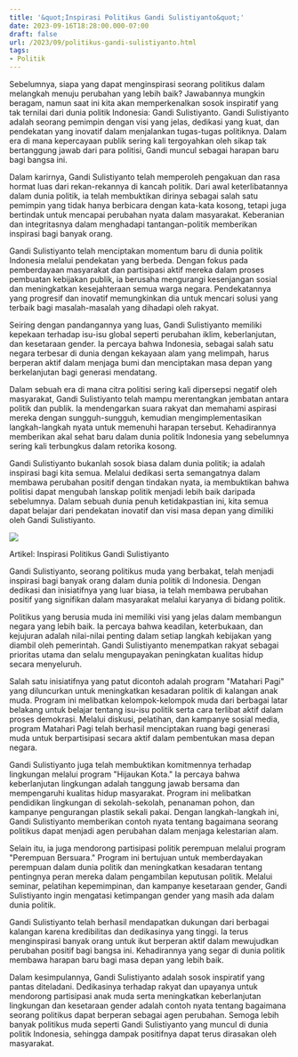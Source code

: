 ```yaml
---
title: '&quot;Inspirasi Politikus Gandi Sulistiyanto&quot;'
date: 2023-09-16T18:28:00.000-07:00
draft: false
url: /2023/09/politikus-gandi-sulistiyanto.html
tags: 
- Politik
---
```


  

Sebelumnya, siapa yang dapat menginspirasi seorang politikus dalam melangkah menuju perubahan yang lebih baik? Jawabannya mungkin beragam, namun saat ini kita akan memperkenalkan sosok inspiratif yang tak ternilai dari dunia politik Indonesia: Gandi Sulistiyanto. Gandi Sulistiyanto adalah seorang pemimpin dengan visi yang jelas, dedikasi yang kuat, dan pendekatan yang inovatif dalam menjalankan tugas-tugas politiknya. Dalam era di mana kepercayaan publik sering kali tergoyahkan oleh sikap tak bertanggung jawab dari para politisi, Gandi muncul sebagai harapan baru bagi bangsa ini.

  

Dalam karirnya, Gandi Sulistiyanto telah memperoleh pengakuan dan rasa hormat luas dari rekan-rekannya di kancah politik. Dari awal keterlibatannya dalam dunia politik, ia telah membuktikan dirinya sebagai salah satu pemimpin yang tidak hanya berbicara dengan kata-kata kosong, tetapi juga bertindak untuk mencapai perubahan nyata dalam masyarakat. Keberanian dan integritasnya dalam menghadapi tantangan-politik memberikan inspirasi bagi banyak orang.

  

Gandi Sulistiyanto telah menciptakan momentum baru di dunia politik Indonesia melalui pendekatan yang berbeda. Dengan fokus pada pemberdayaan masyarakat dan partisipasi aktif mereka dalam proses pembuatan kebijakan publik, ia berusaha mengurangi kesenjangan sosial dan meningkatkan kesejahteraan semua warga negara. Pendekatannya yang progresif dan inovatif memungkinkan dia untuk mencari solusi yang terbaik bagi masalah-masalah yang dihadapi oleh rakyat.

  

Seiring dengan pandangannya yang luas, Gandi Sulistiyanto memiliki kepekaan terhadap isu-isu global seperti perubahan iklim, keberlanjutan, dan kesetaraan gender. Ia percaya bahwa Indonesia, sebagai salah satu negara terbesar di dunia dengan kekayaan alam yang melimpah, harus berperan aktif dalam menjaga bumi dan menciptakan masa depan yang berkelanjutan bagi generasi mendatang.

  

Dalam sebuah era di mana citra politisi sering kali dipersepsi negatif oleh masyarakat, Gandi Sulistiyanto telah mampu merentangkan jembatan antara politik dan publik. Ia mendengarkan suara rakyat dan memahami aspirasi mereka dengan sungguh-sungguh, kemudian mengimplementasikan langkah-langkah nyata untuk memenuhi harapan tersebut. Kehadirannya memberikan akal sehat baru dalam dunia politik Indonesia yang sebelumnya sering kali terbungkus dalam retorika kosong.

  

Gandi Sulistiyanto bukanlah sosok biasa dalam dunia politik; ia adalah inspirasi bagi kita semua. Melalui dedikasi serta semangatnya dalam membawa perubahan positif dengan tindakan nyata, ia membuktikan bahwa politisi dapat mengubah lanskap politik menjadi lebih baik daripada sebelumnya. Dalam sebuah dunia penuh ketidakpastian ini, kita semua dapat belajar dari pendekatan inovatif dan visi masa depan yang dimiliki oleh Gandi Sulistiyanto.

  

![](https://rm.id/images/berita/med/gandi-sulistiyanto-soeherman-bersyukur-jadi-dubes-kesempatan-berbakti-bagi-negara_100288.jpg)

  

Artikel: Inspirasi Politikus Gandi Sulistiyanto

  

Gandi Sulistiyanto, seorang politikus muda yang berbakat, telah menjadi inspirasi bagi banyak orang dalam dunia politik di Indonesia. Dengan dedikasi dan inisiatifnya yang luar biasa, ia telah membawa perubahan positif yang signifikan dalam masyarakat melalui karyanya di bidang politik.

  

Politikus yang berusia muda ini memiliki visi yang jelas dalam membangun negara yang lebih baik. Ia percaya bahwa keadilan, keterbukaan, dan kejujuran adalah nilai-nilai penting dalam setiap langkah kebijakan yang diambil oleh pemerintah. Gandi Sulistiyanto menempatkan rakyat sebagai prioritas utama dan selalu mengupayakan peningkatan kualitas hidup secara menyeluruh.

  

Salah satu inisiatifnya yang patut dicontoh adalah program "Matahari Pagi" yang diluncurkan untuk meningkatkan kesadaran politik di kalangan anak muda. Program ini melibatkan kelompok-kelompok muda dari berbagai latar belakang untuk belajar tentang isu-isu politik serta cara terlibat aktif dalam proses demokrasi. Melalui diskusi, pelatihan, dan kampanye sosial media, program Matahari Pagi telah berhasil menciptakan ruang bagi generasi muda untuk berpartisipasi secara aktif dalam pembentukan masa depan negara.

  

Gandi Sulistiyanto juga telah membuktikan komitmennya terhadap lingkungan melalui program "Hijaukan Kota." Ia percaya bahwa keberlanjutan lingkungan adalah tanggung jawab bersama dan mempengaruhi kualitas hidup masyarakat. Program ini melibatkan pendidikan lingkungan di sekolah-sekolah, penanaman pohon, dan kampanye pengurangan plastik sekali pakai. Dengan langkah-langkah ini, Gandi Sulistiyanto memberikan contoh nyata tentang bagaimana seorang politikus dapat menjadi agen perubahan dalam menjaga kelestarian alam.

  

Selain itu, ia juga mendorong partisipasi politik perempuan melalui program "Perempuan Bersuara." Program ini bertujuan untuk memberdayakan perempuan dalam dunia politik dan meningkatkan kesadaran tentang pentingnya peran mereka dalam pengambilan keputusan politik. Melalui seminar, pelatihan kepemimpinan, dan kampanye kesetaraan gender, Gandi Sulistiyanto ingin mengatasi ketimpangan gender yang masih ada dalam dunia politik.

  

Gandi Sulistiyanto telah berhasil mendapatkan dukungan dari berbagai kalangan karena kredibilitas dan dedikasinya yang tinggi. Ia terus menginspirasi banyak orang untuk ikut berperan aktif dalam mewujudkan perubahan positif bagi bangsa ini. Kehadirannya yang segar di dunia politik membawa harapan baru bagi masa depan yang lebih baik.

  

Dalam kesimpulannya, Gandi Sulistiyanto adalah sosok inspiratif yang pantas diteladani. Dedikasinya terhadap rakyat dan upayanya untuk mendorong partisipasi anak muda serta meningkatkan keberlanjutan lingkungan dan kesetaraan gender adalah contoh nyata tentang bagaimana seorang politikus dapat berperan sebagai agen perubahan. Semoga lebih banyak politikus muda seperti Gandi Sulistiyanto yang muncul di dunia politik Indonesia, sehingga dampak positifnya dapat terus dirasakan oleh masyarakat.